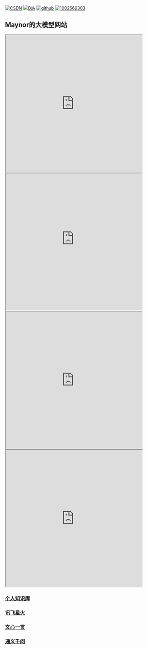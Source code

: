 <a href="https://blog.csdn.net/xianyu120"> <img src="https://img.shields.io/badge/csdn-博客-purple.svg" alt="CSDN" /></a> 
<a href="https://space.bilibili.com/399102586"> <img src="https://img.shields.io/badge/bilibili-%E8%A7%86%E9%A2%91-black.svg" alt="B站" /></a> 
 <a href="https://github.com/xianyu110"> <img src="https://img.shields.io/badge/github-github-yellow.svg" alt="github" /></a> 
     <a href="#QQ">
        <img src="https://img.shields.io/badge/QQ:1002569303-green.svg" alt="1002569303" />
    </a>
## Maynor的大模型网站

<iframe src="https://chat.jja8.cn/web/NewBingGoGo.html" width="450" height="450">
newbing-画图
</iframe> 

<iframe src="https://chat2.jinshutuan.com/#/chat/1685520884858" width="450" height="450">
联网搜索
</iframe> 
<iframe src="https://ai.w3school.top/claude/" width="450" height="450">
Claude网页版
</iframe> 
<iframe src="https://gptbot2.icu" width="450" height="450">
GPT4
</iframe> 

### [个人知识库](http://125.94.145.128:3000/)
### [讯飞星火](https://xinghuo.xfyun.cn/desk)
### [文心一言](https://yiyan.baidu.com/welcome)
### [通义千问](https://tongyi.aliyun.com/)
